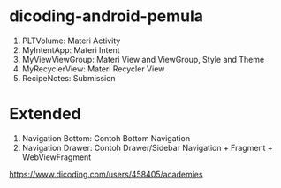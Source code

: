 # dicoding-android-pemula
1. PLTVolume: Materi Activity
2. MyIntentApp: Materi Intent
3. MyViewViewGroup: Materi View and ViewGroup, Style and Theme
4. MyRecyclerView: Materi Recycler View
5. RecipeNotes: Submission

# Extended
1. Navigation Bottom: Contoh Bottom Navigation
2. Navigation Drawer: Contoh Drawer/Sidebar Navigation + Fragment + WebViewFragment

https://www.dicoding.com/users/458405/academies
